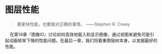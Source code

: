 # 图层性能

>要更快性能，也要做对正确的事情。
>——Stephen R. Covey

&nbsp;&nbsp;&nbsp;&nbsp;在第14章『图像IO』讨论如何高效地载入和显示图像，通过视图来避免可能引起动画帧率下降的性能问题。在最后一章，我们将着重图层树本身，以发掘最好的性能。

